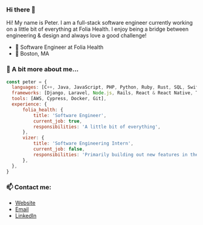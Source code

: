### Hi there 👋
<p>Hi! My name is Peter. I am a full-stack software engineer currently working on a little bit of everything at Folia Health. I enjoy being a bridge between engineering & design and always love a good challenge!</p>

- 🌱 Software Engineer at Folia Health
- 📍 Boston, MA

### 📝 A bit more about me...
```javascript
const peter = {
  languages: [C++, Java, JavaScript, PHP, Python, Ruby, Rust, SQL, Swift, TypeScript],
  frameworks: [Django, Laravel, Node.js, Rails, React & React Native, Terraform, Vue],
  tools: [AWS, Cypress, Docker, Git],
  experience: {
      folia_health: {
          title: 'Software Engineer',
          current_job: true,
          responsibilities: 'A little bit of everything',
      },
      vizer: {
          title: 'Software Engineering Intern',
          current_job: false,
          responsibilities: 'Primarily building out new features in their mobile application and internal content management application',
      },
  },
}     
```

### 📫 Contact me:
- [Website](https://petervirtue.com)
- [Email](mailto:petervirtue18@gmail.com)
- [LinkedIn](https://www.linkedin.com/in/petervirtue/)
